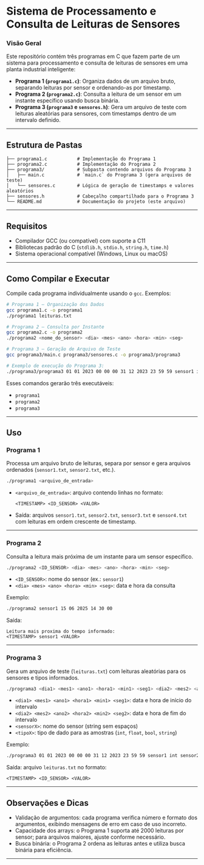 # Sistema de Processamento e Consulta de Leituras de Sensores

### Visão Geral

Este repositório contém três programas em C que fazem parte de um sistema para processamento e consulta de leituras de sensores em uma planta industrial inteligente:

* **Programa 1 (`programa1.c`)**: Organiza dados de um arquivo bruto, separando leituras por sensor e ordenando-as por timestamp.
* **Programa 2 (`programa2.c`)**: Consulta a leitura de um sensor em um instante específico usando busca binária.
* **Programa 3 (`programa3` e `sensores.h`)**: Gera um arquivo de teste com leituras aleatórias para sensores, com timestamps dentro de um intervalo definido.

---

## Estrutura de Pastas

```plaintext
├── programa1.c           # Implementação do Programa 1
├── programa2.c           # Implementação do Programa 2
├── programa3/            # Subpasta contendo arquivos do Programa 3
│   ├── main.c            # `main.c` do Programa 3 (gera arquivos de teste)
│   └── sensores.c        # Lógica de geração de timestamps e valores aleatórios
├── sensores.h            # Cabeçalho compartilhado para o Programa 3
└── README.md             # Documentação do projeto (este arquivo)
```

---

## Requisitos

* Compilador GCC (ou compatível) com suporte a C11
* Bibliotecas padrão do C (`stdlib.h`, `stdio.h`, `string.h`, `time.h`)
* Sistema operacional compatível (Windows, Linux ou macOS)

---

## Como Compilar e Executar

Compile cada programa individualmente usando o `gcc`. Exemplos:

```bash
# Programa 1 – Organização dos Dados
gcc programa1.c -o programa1
./programa1 leituras.txt

# Programa 2 – Consulta por Instante
gcc programa2.c -o programa2
./programa2 <nome_do_sensor> <dia> <mes> <ano> <hora> <min> <seg>

# Programa 3 – Geração de Arquivo de Teste
gcc programa3/main.c programa3/sensores.c -o programa3/programa3

# Exemplo de execução do Programa 3:
./programa3/programa3 01 01 2023 00 00 00 31 12 2023 23 59 59 sensor1 int sensor2 bool sensor3 float sensor4 string
```

Esses comandos gerarão três executáveis:

* `programa1`
* `programa2`
* `programa3`

---

## Uso

### Programa 1

Processa um arquivo bruto de leituras, separa por sensor e gera arquivos ordenados (`sensor1.txt`, `sensor2.txt`, etc.).

```bash
./programa1 <arquivo_de_entrada>
```

* `<arquivo_de_entrada>`: arquivo contendo linhas no formato:

  ```
  <TIMESTAMP> <ID_SENSOR> <VALOR>
  ```

* Saída: arquivos `sensor1.txt`, `sensor2.txt`, `sensor3.txt` e `sensor4.txt` com leituras em ordem crescente de timestamp.

---

### Programa 2

Consulta a leitura mais próxima de um instante para um sensor específico.

```bash
./programa2 <ID_SENSOR> <dia> <mes> <ano> <hora> <min> <seg>
```

* `<ID_SENSOR>`: nome do sensor (ex.: `sensor1`)
* `<dia> <mes> <ano> <hora> <min> <seg>`: data e hora da consulta

Exemplo:

```bash
./programa2 sensor1 15 06 2025 14 30 00
```

Saída:

```
Leitura mais proxima do tempo informado:
<TIMESTAMP> sensor1 <VALOR>
```

---

### Programa 3

Gera um arquivo de teste (`leituras.txt`) com leituras aleatórias para os sensores e tipos informados.

```bash
./programa3 <dia1> <mes1> <ano1> <hora1> <min1> <seg1> <dia2> <mes2> <ano2> <hora2> <min2> <seg2> <sensor1> <tipo1> [<sensor2> <tipo2> ...]
```

* `<dia1> <mes1> <ano1> <hora1> <min1> <seg1>`: data e hora de início do intervalo
* `<dia2> <mes2> <ano2> <hora2> <min2> <seg2>`: data e hora de fim do intervalo
* `<sensorX>`: nome do sensor (string sem espaços)
* `<tipoX>`: tipo de dado para as amostras (`int`, `float`, `bool`, `string`)

Exemplo:

```bash
./programa3 01 01 2023 00 00 00 31 12 2023 23 59 59 sensor1 int sensor2 bool sensor3 float
```

Saída: arquivo `leituras.txt` no formato:

```
<TIMESTAMP> <ID_SENSOR> <VALOR>
```

---

## Observações e Dicas

* Validação de argumentos: cada programa verifica número e formato dos argumentos, exibindo mensagens de erro em caso de uso incorreto.
* Capacidade dos arrays: o Programa 1 suporta até 2000 leituras por sensor; para arquivos maiores, ajuste conforme necessário.
* Busca binária: o Programa 2 ordena as leituras antes e utiliza busca binária para eficiência.

---
